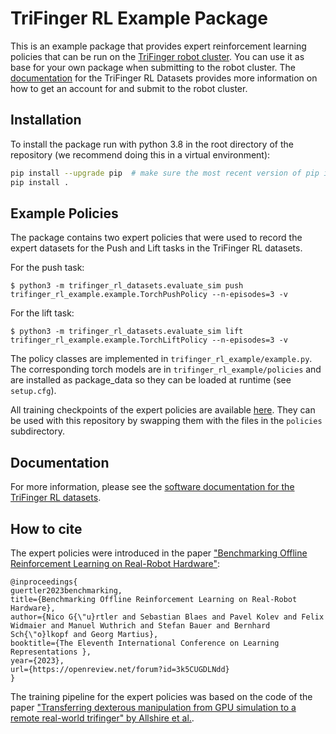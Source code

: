 TriFinger RL Example Package
============================

This is an example package that provides expert reinforcement learning policies that can be run on the [TriFinger robot cluster](https://webdav.tuebingen.mpg.de/trifinger/).
You can use it as base for your own package when submitting to the robot cluster. The [documentation](https://webdav.tuebingen.mpg.de/trifinger-rl/docs/) for the 
TriFinger RL Datasets provides more information on how to get an account for and submit to the robot cluster.

## Installation

To install the package run with python 3.8 in the root directory of the repository (we recommend doing this in a virtual environment):

```bash
pip install --upgrade pip  # make sure the most recent version of pip is installed
pip install .
```

Example Policies
----------------

The package contains two expert policies that were used to record the expert datasets for the Push and Lift tasks in the TriFinger RL datasets.

For the push task:

    $ python3 -m trifinger_rl_datasets.evaluate_sim push trifinger_rl_example.example.TorchPushPolicy --n-episodes=3 -v

For the lift task:

    $ python3 -m trifinger_rl_datasets.evaluate_sim lift trifinger_rl_example.example.TorchLiftPolicy --n-episodes=3 -v

The policy classes are implemented in `trifinger_rl_example/example.py`.  The corresponding torch
models are in `trifinger_rl_example/policies` and are installed as package_data so they can be loaded
at runtime (see `setup.cfg`).

All training checkpoints of the expert policies are available [here](https://edmond.mpdl.mpg.de/dataset.xhtml?persistentId=doi:10.17617/3.JA8ZW4). They can be
used with this repository by swapping them with the files in the `policies` subdirectory.

Documentation
-------------

For more information, please see the [software
documentation for the TriFinger RL datasets](https://webdav.tuebingen.mpg.de/trifinger-rl/docs/).

## How to cite

The expert policies were introduced in the paper ["Benchmarking Offline Reinforcement Learning on Real-Robot Hardware"](https://openreview.net/pdf?id=3k5CUGDLNdd):

```
@inproceedings{
guertler2023benchmarking,
title={Benchmarking Offline Reinforcement Learning on Real-Robot Hardware},
author={Nico G{\"u}rtler and Sebastian Blaes and Pavel Kolev and Felix Widmaier and Manuel Wuthrich and Stefan Bauer and Bernhard Sch{\"o}lkopf and Georg Martius},
booktitle={The Eleventh International Conference on Learning Representations },
year={2023},
url={https://openreview.net/forum?id=3k5CUGDLNdd}
}
```

The training pipeline for the expert policies was based on the code of the paper ["Transferring dexterous manipulation from GPU simulation to a remote real-world trifinger" by Allshire et al.](https://ieeexplore.ieee.org/abstract/document/9981458).
